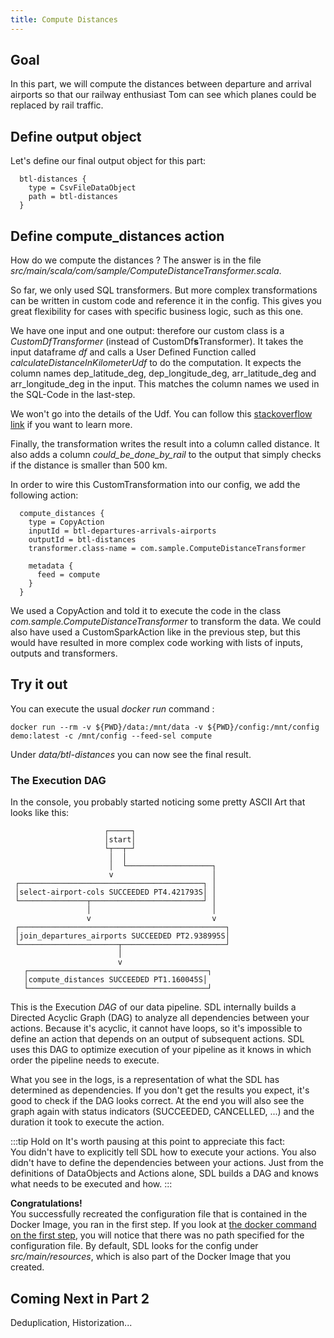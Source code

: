 ```yaml
---
title: Compute Distances
---
```


## Goal

In this part, we will compute the distances between departure and arrival airports
so that our railway enthusiast Tom can see which planes could be replaced by rail traffic.


## Define output object
Let's define our final output object for this part:

      btl-distances {
        type = CsvFileDataObject
        path = btl-distances
      }


## Define compute_distances action

How do we compute the distances ? 
The answer is in the file *src/main/scala/com/sample/ComputeDistanceTransformer.scala*.

So far, we only used SQL transformers. 
But more complex transformations can be written in custom code and reference it in the config.
This gives you great flexibility for cases with specific business logic, such as this one.

We have one input and one output: therefore our custom class is a *CustomDfTransformer* (instead of CustomDf**s**Transformer).
It takes the input dataframe *df* and calls a User Defined Function called *calculateDistanceInKilometerUdf*
to do the computation.
It expects the column names dep_latitude_deg, dep_longitude_deg, arr_latitude_deg and arr_longitude_deg in the input.
This matches the column names we used in the SQL-Code in the last-step.

We won't go into the details of the Udf. 
You can follow this [stackoverflow link](https://stackoverflow.com/questions/27928/calculate-distance-between-two-latitude-longitude-points-haversine-formula)
if you want to learn more.

Finally, the transformation writes the result into a column called distance.
It also adds a column *could_be_done_by_rail* to the output that simply checks if the distance is smaller than 500 km.

In order to wire this CustomTransformation into our config, we add the following action:

      compute_distances {
        type = CopyAction
        inputId = btl-departures-arrivals-airports
        outputId = btl-distances
        transformer.class-name = com.sample.ComputeDistanceTransformer
    
        metadata {
          feed = compute
        }
      }

We used a CopyAction and told it to execute the code in the class *com.sample.ComputeDistanceTransformer* to transform the data.
We could also have used a CustomSparkAction like in the previous step, 
but this would have resulted in more complex code working with lists of inputs, outputs and transformers.


## Try it out

You can execute the usual *docker run* command :

    docker run --rm -v ${PWD}/data:/mnt/data -v ${PWD}/config:/mnt/config demo:latest -c /mnt/config --feed-sel compute

Under *data/btl-distances* you can now see the final result. 

### The Execution DAG

In the console, you probably started noticing some pretty ASCII Art that looks like this:

                         ┌─────┐
                         │start│
                         └┬──┬─┘
                          │  │
                          │  └───────────────────┐
                          v                      │
     ┌─────────────────────────────────────────┐ │
     │select-airport-cols SUCCEEDED PT4.421793S│ │
     └───────────────┬─────────────────────────┘ │
                     │                           │
                     v                           v
     ┌──────────────────────────────────────────────┐
     │join_departures_airports SUCCEEDED PT2.938995S│
     └──────────────────────┬───────────────────────┘
                            │
                            v
       ┌────────────────────────────────────────┐
       │compute_distances SUCCEEDED PT1.160045S│
       └────────────────────────────────────────┘

This is the Execution *DAG* of our data pipeline. 
SDL internally builds a Directed Acyclic Graph (DAG) to analyze all dependencies between your actions. 
Because it's acyclic, it cannot have loops, so it's impossible to define an action that depends on an output of subsequent actions.
SDL uses this DAG to optimize execution of your pipeline as it knows in which order the pipeline needs to execute.

What you see in the logs, is a representation of what the SDL has determined as dependencies.
If you don't get the results you expect, it's good to check if the DAG looks correct.
At the end you will also see the graph again with status indicators (SUCCEEDED, CANCELLED, ...) and the duration it took to execute the action.

:::tip Hold on
It's worth pausing at this point to appreciate this fact:  
You didn't have to explicitly tell SDL how to execute your actions.
You also didn't have to define the dependencies between your actions. 
Just from the definitions of DataObjects and Actions alone, SDL builds a DAG and knows what needs to be executed and how.
:::

**Congratulations!**  
You successfully recreated the configuration file that is contained in the Docker Image, you ran in the first step.
If you look at [the docker command on the first step](setup.md), you will notice that there was no path specified for the configuration file.
By default, SDL looks for the config under *src/main/resources*, which is also part of the Docker Image that you created.


## Coming Next in Part 2
Deduplication, Historization...
